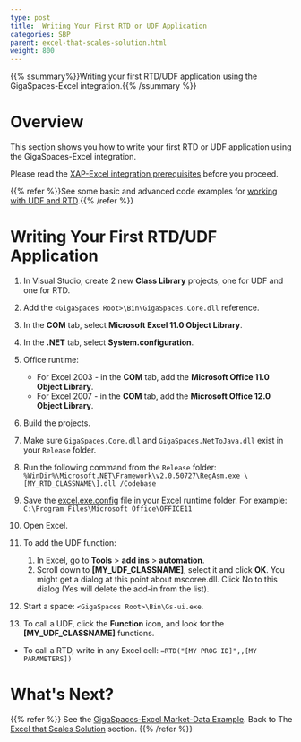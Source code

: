 ```yaml
---
type: post
title:  Writing Your First RTD or UDF Application
categories: SBP
parent: excel-that-scales-solution.html
weight: 800
---
```


{{% ssummary%}}Writing your first RTD/UDF application using the GigaSpaces-Excel integration.{{% /ssummary %}}

# Overview

This section shows you how to write your first RTD or UDF application using the GigaSpaces-Excel integration.

Please read the [XAP-Excel integration prerequisites](./prerequisites-gigaspaces-excel-integration.html) before you proceed.

{{% refer %}}See some basic and advanced code examples for [working with UDF and RTD](./rtd-and-udf-examples-gigaspaces-excel-integration.html).{{% /refer %}}

# Writing Your First RTD/UDF Application

1. In Visual Studio, create 2 new **Class Library** projects, one for UDF and one for RTD.
2. Add the `<GigaSpaces Root>\Bin\GigaSpaces.Core.dll` reference.
3. In the **COM** tab, select **Microsoft Excel 11.0 Object Library**.
4. In the **.NET** tab, select **System.configuration**.
5. Office runtime:
    - For Excel 2003 - in the **COM** tab, add the **Microsoft Office 11.0 Object Library**.
    - For Excel 2007 - in the **COM** tab, add the **Microsoft Office 12.0 Object Library**.

6. Build the projects.
7. Make sure `GigaSpaces.Core.dll` and `GigaSpaces.NetToJava.dll` exist in your `Release` folder.
8. Run the following command from the `Release` folder:
    `%WinDir%\Microsoft.NET\Framework\v2.0.50727\RegAsm.exe \[MY_RTD_CLASSNAME\].dll /Codebase`

9. Save the [excel.exe.config](/download_files/sbp/excel.exe.config) file in your Excel runtime folder. For example: `C:\Program Files\Microsoft Office\OFFICE11`
10. Open Excel.
11. To add the UDF function:
    1. In Excel, go to **Tools** > **add ins** > **automation**.
    2. Scroll down to **\[MY_UDF_CLASSNAME\]**, select it and click **OK**. You might get a dialog at this point about mscoree.dll. Click No to this dialog (Yes will delete the add-in from the list).
12. Start a space: `<GigaSpaces Root>\Bin\Gs-ui.exe`.
13. To call a UDF, click the **Function** icon, and look for the **\[MY_UDF_CLASSNAME\]** functions.

- To call a RTD, write in any Excel cell:
    `=RTD("[MY PROG ID]",,[MY PARAMETERS])`

# What's Next?

{{% refer %}}
See the [GigaSpaces-Excel Market-Data Example](./gigaspaces-excel-market-data-example.html).
Back to The [Excel that Scales Solution](./excel-that-scales-solution.html) section.
{{% /refer %}}

